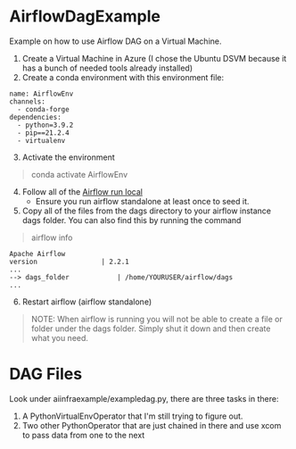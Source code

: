 # AirflowDagExample

Example on how to use Airflow DAG on a Virtual Machine. 

1. Create a Virtual Machine in Azure (I chose the Ubuntu DSVM because it has a bunch of needed tools already installed)
2. Create a conda environment with this environment file:
```
name: AirflowEnv
channels:
  - conda-forge
dependencies:
  - python=3.9.2
  - pip==21.2.4
  - virtualenv
```
3. Activate the environment
> conda activate AirflowEnv
4. Follow all of the [Airflow run local](https://airflow.apache.org/docs/apache-airflow/stable/start/local.html)
    - Ensure you run airflow standalone at least once to seed it. 
5. Copy all of the files from the dags directory to your airflow instance dags folder. You can also find this by running the command
> airflow info
```
Apache Airflow
version                | 2.2.1                                              
...
--> dags_folder            | /home/YOURUSER/airflow/dags                          
...
```
6. Restart airflow (airflow standalone)

> NOTE: When airflow is running you will not be able to create a file or folder under the dags folder. Simply shut it down and then create what you need. 

# DAG Files
Look under aiinfraexample/exampledag.py, there are three tasks in there:

1. A PythonVirtualEnvOperator that I'm still trying to figure out. 
2. Two other PythonOperator that are just chained in there and use xcom to pass data from one to the next


